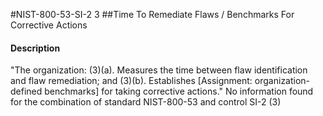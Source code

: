 #NIST-800-53-SI-2 3
##Time To Remediate Flaws / Benchmarks For Corrective Actions
#### Description
"The organization:
   (3)(a).  Measures the time between flaw identification and flaw remediation; and
   (3)(b).  Establishes [Assignment: organization-defined benchmarks] for taking corrective actions."
No information found for the combination of standard NIST-800-53 and control SI-2 (3)
